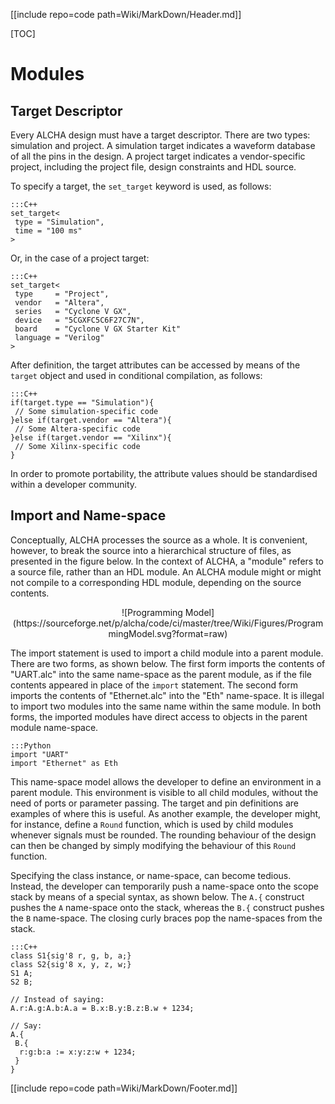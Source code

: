 [[include repo=code path=Wiki/MarkDown/Header.md]]

[TOC]

# Modules
## Target Descriptor
Every ALCHA design must have a target descriptor.  There are two types: simulation and project.  A simulation target indicates a waveform database of all the pins in the design.  A project target indicates a vendor-specific project, including the project file, design constraints and HDL source.

To specify a target, the `set_target` keyword is used, as follows:

    :::C++
    set_target<
     type = "Simulation",
     time = "100 ms"
    >

Or, in the case of a project target:

    :::C++
    set_target<
     type     = "Project",
     vendor   = "Altera",
     series   = "Cyclone V GX",
     device   = "5CGXFC5C6F27C7N",
     board    = "Cyclone V GX Starter Kit"
     language = "Verilog"
    >

After definition, the target attributes can be accessed by means of the `target` object and used in conditional compilation, as follows:

    :::C++
    if(target.type == "Simulation"){
     // Some simulation-specific code
    }else if(target.vendor == "Altera"){
     // Some Altera-specific code
    }else if(target.vendor == "Xilinx"){
     // Some Xilinx-specific code
    }

In order to promote portability, the attribute values should be standardised within a developer community.

## Import and Name-space
Conceptually, ALCHA processes the source as a whole. It is convenient, however, to break the source into a hierarchical structure of files, as presented in the figure below.  In the context of ALCHA, a "module" refers to a source file, rather than an HDL module. An ALCHA module might or might not compile to a corresponding HDL module, depending on the source contents.

<center markdown>![Programming Model](https://sourceforge.net/p/alcha/code/ci/master/tree/Wiki/Figures/ProgrammingModel.svg?format=raw)</center>

The import statement is used to import a child module into a parent module. There are two forms, as shown below.  The first form imports the contents of "UART.alc" into the same name-space as the parent module, as if the file contents appeared in place of the `import` statement.  The second form imports the contents of "Ethernet.alc" into the "Eth" name-space.  It is illegal to import two modules into the same name within the same module.  In both forms, the imported modules have direct access to objects in the parent module name-space.

    :::Python
    import "UART"
    import "Ethernet" as Eth

This name-space model allows the developer to define an environment in a parent module. This environment is visible to all child modules, without the need of ports or parameter passing. The target and pin definitions are examples of where this is useful.  As another example, the developer might, for instance, define a `Round` function, which is used by child modules whenever signals must be rounded. The rounding behaviour of the design can then be changed by simply modifying the behaviour of this `Round` function.

Specifying the class instance, or name-space, can become tedious.  Instead, the developer can temporarily push a name-space onto the scope stack by means of a special syntax, as shown below. The `A.{` construct pushes the `A` name-space onto the stack, whereas the `B.{` construct pushes the `B` name-space. The closing curly braces pop the name-spaces from the stack.

    :::C++
    class S1{sig'8 r, g, b, a;}
    class S2{sig'8 x, y, z, w;}
    S1 A;
    S2 B;

    // Instead of saying:
    A.r:A.g:A.b:A.a = B.x:B.y:B.z:B.w + 1234;

    // Say:
    A.{
     B.{
      r:g:b:a := x:y:z:w + 1234;
     }
    }

[[include repo=code path=Wiki/MarkDown/Footer.md]]

